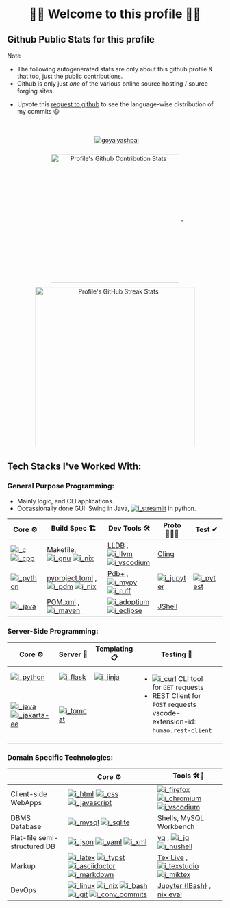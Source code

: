 <!--
2024-09-18
 -->

<!--

latest commit id: 2f0ab29740 ('24-09-19)
https://raw.githubusercontent.com/github/explore/main/topics/nodejs/nodejs.png


<link rel="stylesheet" type='text/css'
  href="https://cdn.jsdelivr.net/gh/devicons/devicon@latest/devicon.min.css"
/>

<style>
  table i { font-size: xxx-large; vertical-align: middle; }
</style>


<i class="devicon-c-plain colored"></i> <i class="devicon-cplusplus-plain colored"></i>

  -->


[RFC 2616]: http://www.w3.org/Protocols/rfc2616/rfc2616-sec5.html "HTTP/1.1: Request"
[RFC 9110]: https://www.rfc-editor.org/rfc/rfc9110.html "RFC 9110: HTTP Semantics"

<!--
* httpYac - Rest Client: vscode-extension-id: `anweber.vscode-httpyac`

* Thunder Client: vscode-extension-id: `rangav.vscode-thunder-client`
 -->




<h1 align="center">🌻🌺 Welcome to this profile 🪷🌹</h1>




## Github Public Stats for this profile

> [!NOTE]
> * The following autogenerated stats are only about this github profile & that too, just the public contributions.
> * Github is only just _one_ of the various online source hosting / source forging sites.


[user-lang-info]: https://github.com/orgs/community/discussions/18230

* Upvote this [request to github][user-lang-info] to see the language-wise distribution of my commits 😃


<br/>


<p align="center">
&nbsp;
<a
  href="https://github.com/ryo-ma/github-profile-trophy"
  aria-details="https://github-profile-trophy.vercel.app"
>
  <img alt="goyalyashpal"
    style="vertical-align: middle; margin:5px"
    src="https://github-profile-trophy.vercel.app/?username=goyalyashpal&title=-Stars,-Reviews,-Followers&column=-1&margin-w=25&margin-h=25&theme=onedark"
  />
</a>
</p>

  <!-- align="center" float:center; -->

<!--
* The width of the github profile readme is 780px
* ( 5 * 2 ) * 2 = 10px in margins
* 372 + 300 = 672px in image
 -->

<p align="center">
&nbsp;
<a
  href="https://github-readme-stats.vercel.app/"
>
  <img width=300px
    alt="Profile's Github Contribution Stats"
    style="vertical-align: middle; margin:5px"
    src="https://github-readme-stats.vercel.app/api?username=goyalyashpal&show_icons=true&locale=en&show=prs_merged&hide=stars,prs&hide_rank=true&cache_seconds=86400&theme=onedark"
    />
</a>
&nbsp;
<a
  href="https://git.io/streak-stats"
  aria-details="https://github-readme-streak-stats.herokuapp.com/demo/"
>
  <img width=372px
    alt="Profile's GitHub Streak Stats"
    style="vertical-align: middle; margin:5px;"
    src="https://github-readme-streak-stats.herokuapp.com?user=goyalyashpal&theme=onedark&date_format=%5BY%20%5DM%20j&mode=weekly&hide_current_streak=false&card_width=450px"
  />
  <!-- Default Streak Stats width is 495px -->
</a>
</p>




## Tech Stacks I've Worked With:



[streamlit]: https://github.com/topics/streamlit "Streamlit"
[i_streamlit]: https://img.shields.io/badge/streamlit-FF4B4B?style=for-the-badge&logoSize=auto&logoColor=FFF&logo=streamlit "Streamlit"
[c]: https://github.com/topics/c "C language"
[i_c]: https://img.shields.io/badge/c-A8B9CC?style=for-the-badge&logoSize=auto&logoColor=FFF&logo=c "C language"
[cpp]: https://github.com/topics/cpp "C++"
[i_cpp]: https://img.shields.io/badge/cpp-00599C?style=for-the-badge&logoSize=auto&logoColor=FFF&logo=cplusplus "C++++"
[gnu]: https://www.gnu.org/software/make/ "GNU Make"
[i_gnu]: https://img.shields.io/badge/make-A42E2B?style=for-the-badge&logoSize=auto&logoColor=FFF&logo=gnu "GNU Make"
[nix]: https://github.com/topics/nix "Nix package manager"
[i_nix]: https://img.shields.io/badge/nix-5277C3?style=for-the-badge&logoSize=auto&logoColor=FFF&logo=nixos "Nix Pkg Manager"
[llvm]: https://github.com/topics/llvm "LLVM Compiler toolchain"
[i_llvm]: https://img.shields.io/badge/llvm-262D3A?style=for-the-badge&logoSize=auto&logoColor=FFF&logo=llvm "LLVM Compiler toolchain"
[vscodium]: https://vscodium.com/ "VSCodium - Open Source Binaries of VSCode"
[i_vscodium]: https://img.shields.io/badge/vscodium-2F80ED?style=for-the-badge&logoSize=auto&logoColor=FFF&logo=vscodium "VSCodium - Open Source Binaries of VSCode"
[python]: https://github.com/topics/python "Python"
[i_python]: https://img.shields.io/badge/py-3776AB?style=for-the-badge&logoSize=auto&logoColor=FFF&logo=python "Python"
[toml]: https://toml.io/en/ "TOML"
[i_toml]: https://img.shields.io/badge/toml-9C4121?style=for-the-badge&logoSize=auto&logoColor=FFF&logo=toml "TOML logo"


[mypy]: https://www.mypy-lang.org/ "mypy - Optional Static Typing for Python"
[i_mypy]: https://img.shields.io/badge/mypy-000?style=for-the-badge&logoSize=auto&logoColor=FFF&logo=mypy "mypy - Optional Static Typing for Python"
[ruff]: https://docs.astral.sh/ruff/ "Ruff - fast Python linter"
[i_ruff]: https://img.shields.io/badge/ruff-D7FF64?style=for-the-badge&logoSize=auto&logoColor=FFF&logo=ruff "Ruff - fast Python linter"
[pdm]: https://pdm-project.org/latest/ "PDM a modern Python package and dependency manager"
[i_pdm]: https://img.shields.io/badge/pdm-AC75D7?style=for-the-badge&logoSize=auto&logoColor=FFF&logo=pdm "PDM a modern Python package and dependency manager"
[pypi]: https://github.com/topics/pypi "PyPI Python Package Index"
[i_pypi]: https://img.shields.io/badge/pypi-3775A9?style=for-the-badge&logoSize=auto&logoColor=FFF&logo=pypi "PyPI Python Package Index"
[jupyter]: https://github.com/topics/jupyter "Jupyter REPL Notebooks"
[i_jupyter]: https://img.shields.io/badge/jupyter-F37626?style=for-the-badge&logoSize=auto&logoColor=FFF&logo=jupyter "Jupyter REPL Notebooks"
[pytest]: https://pytest.org "Pytest Python testing framework"
[i_pytest]: https://img.shields.io/badge/pytest-0A9EDC?style=for-the-badge&logoSize=auto&logoColor=FFF&logo=pytest "Pytest Python testing framework"
[java]: https://github.com/topics/java "Java"
[i_java]: https://img.shields.io/badge/java-000?style=for-the-badge&logoSize=auto&logoColor=FFF&logo=java "Java"
[adoptium]: https://github.com/topics/adoptium "Adoptium Temurin JDK"
[i_adoptium]: https://img.shields.io/badge/adoptium-FF1464?style=for-the-badge&logoSize=auto&logoColor=FFF&logo=eclipseadoptium "Adoptium Temurin JDK"
[eclipse]: https://eclipseide.org/ "Eclipse IDE"
[i_eclipse]: https://img.shields.io/badge/eclipse-2C2255?style=for-the-badge&logoSize=auto&logoColor=FFF&logo=eclipseide "Eclipse IDE"
[maven]: https://github.com/topics/maven "Apache Maven"
[i_maven]: https://img.shields.io/badge/maven-C71A36?style=for-the-badge&logoSize=auto&logoColor=FFF&logo=apachemaven "Apache Maven"


[flask]: https://github.com/topics/flask "Flask micro web framework"
[i_flask]: https://img.shields.io/badge/flask-F05032?style=for-the-badge&logoSize=auto&logoColor=FFF&logo=flask "Flask micro web framework"
[jinja]: https://jinja.palletsprojects.com/ "Jinja templating engine"
[i_jinja]: https://img.shields.io/badge/jinja-B41717?style=for-the-badge&logoSize=auto&logoColor=FFF&logo=jinja "Jinja templating engine"
[curl]: https://curl.se/ "curl"
[i_curl]: https://img.shields.io/badge/curl-073551?style=for-the-badge&logoSize=auto&logoColor=FFF&logo=curl "curl"


[jakarta-ee]: https://github.com/topics/jakarta-ee "Jakarta EE"
[i_jakarta-ee]: https://img.shields.io/badge/jakarta_ee-000?style=for-the-badge&logoSize=auto&logoColor=FFF&logo=jakarta-ee "Jakarta EE"
[tomcat]: https://tomcat.apache.org/ "Apache Tomcat"
[i_tomcat]: https://img.shields.io/badge/tomcat-F8DC75?style=for-the-badge&logoSize=auto&logoColor=FFF&logo=apachetomcat "Apache Tomcat"
[html]: https://github.com/topics/html5 "HTML5"
[i_html]: https://img.shields.io/badge/html-E34F26?style=for-the-badge&logoSize=auto&logoColor=FFF&logo=html5 "HTML5"
[css]: https://github.com/topics/css3 "CSS Cascading Style Sheets"
[i_css]: https://img.shields.io/badge/css-1572B6?style=for-the-badge&logoSize=auto&logoColor=FFF&logo=css3 "CSS Cascading Style Sheets"
[javascript]: https://github.com/topics/javascript "JavaScript"
[i_javascript]: https://img.shields.io/badge/javascript-F7DF1E?style=for-the-badge&logoSize=auto&logoColor=FFF&logo=javascript "JavaScript"
[firefox]: https://github.com/topics/firefox "Firefox Browser"
[i_firefox]: https://img.shields.io/badge/firefox-000000?style=for-the-badge&logoSize=auto&logoColor=FFF&logo=firefoxbrowser "Firefox Browser"
[chromium]: https://github.com/topics/chromium "Chromium based browsers"
[i_chromium]: https://img.shields.io/badge/chromium-4285F4?style=for-the-badge&logoSize=auto&logoColor=FFF&logo=googlechrome "Chromium based browsers"

[mysql]: https://github.com/topics/mysql "MySQL DBMS"
[i_mysql]: https://img.shields.io/badge/mysql-4479A1?style=for-the-badge&logoSize=auto&logoColor=FFF&logo=mysql "MySQL DBMS"
[sqlite]: https://github.com/topics/sqlite "SQLite Serverless RDBMS"
[i_sqlite]: https://img.shields.io/badge/sqlite-003B57?style=for-the-badge&logoSize=auto&logoColor=FFF&logo=sqlite "SQLite Serverless RDBMS"
[json]: https://github.com/topics/json "JSON data interchange format"
[i_json]: https://img.shields.io/badge/json-000000?style=for-the-badge&logoSize=auto&logoColor=FFF&logo=json "JSON data interchange format"
[yaml]: https://yaml.org/ "YAML data serialization language"
[i_yaml]: https://img.shields.io/badge/yaml-CB171E?style=for-the-badge&logoSize=auto&logoColor=FFF&logo=yaml "YAML data serialization language"
[xml]: https://www.w3.org/XML/ "XML serialization language"
[i_xml]: https://img.shields.io/badge/xml-000?style=for-the-badge&logoSize=auto&logoColor=FFF&logo=xml "XML serialization language"
[jq]: https://jqlang.github.io/jq/ "jq JSON Processor"
[i_jq]: https://img.shields.io/badge/jq-000?style=for-the-badge&logoSize=auto&logoColor=FFF&logo=jq "jq JSON Processor"
[nushell]: https://www.nushell.sh/ "Nushell"
[i_nushell]: https://img.shields.io/badge/nushell-4E9A06?style=for-the-badge&logoColor=FFF&logo=nushell "Nushell"
[latex]: https://github.com/topics/latex "LaTeX document preparation system"
[i_latex]: https://img.shields.io/badge/latex-008080?style=for-the-badge&logoSize=auto&logoColor=FFF&logo=latex "LaTeX document preparation system"
[typst]: https://typst.app/ "Typst: Compose papers faster"
[i_typst]: https://img.shields.io/badge/typst-239DAD?style=for-the-badge&logoSize=auto&logoColor=FFF&logo=typst "Typst: Compose papers faster"
[asciidoctor]: https://asciidoctor.org/ "Asciidoctor - A fast, open source, Ruby-based text publishing tool"
[i_asciidoctor]: https://img.shields.io/badge/asciidoctor-E40046?style=for-the-badge&logoSize=auto&logoColor=FFF&logo=asciidoctor "Asciidoctor - A fast, open source, Ruby-based text publishing tool"
[markdown]: https://github.com/topics/markdown "Markdown plaintext formatting to HTML conversion"
[i_markdown]: https://img.shields.io/badge/markdown-000000?style=for-the-badge&logoSize=auto&logoColor=FFF&logo=markdown "Markdown plaintext formatting to HTML conversion"
[texstudio]: https://www.texstudio.org/ "TeXstudio - A LaTeX editor"
[i_texstudio]: https://img.shields.io/badge/texstudio-000?style=for-the-badge&logoSize=auto&logoColor=FFF&logo=texstudio "TeXstudio - A LaTeX editor"
[miktex]: https://miktex.org/ "MiKTeX - TeX/LaTeX distribution for Windows"
[i_miktex]: https://img.shields.io/badge/miktex-000?style=for-the-badge&logoSize=auto&logoColor=FFF&logo=miktex "MiKTeX - TeX/LaTeX distribution for Windows"
[linux]: https://github.com/topics/linux "linux"
[i_linux]: https://img.shields.io/badge/linux-FCC624?style=for-the-badge&logoSize=auto&logoColor=FFF&logo=linux "linux"


[bash]: https://github.com/topics/bash "bash"
[i_bash]: https://img.shields.io/badge/bash-4EAA25?style=for-the-badge&logoSize=auto&logoColor=FFF&logo=gnubash "Bash"
[git]: https://github.com/topics/git "git"
[i_git]: https://img.shields.io/badge/git-F05032?style=for-the-badge&logoSize=auto&logoColor=FFF&logo=git "Git"
[conv_commits]: https://www.conventionalcommits.org/en/v1.0.0/ "Conventional Commits"
[i_conv_commits]: https://img.shields.io/badge/conv_commits-FE5196?style=for-the-badge&logoSize=auto&logoColor=FFF&logo=conventionalcommits "Conventional Commits"



[LLDB]: https://lldb.llvm.org/ "🐛 LLDB"
[Cling]: https://rawcdn.githack.com/root-project/cling/master/www/index.html "Cling - ROOT https://root.cern/cling/"
[pyproject.toml]: https://packaging.python.org/en/latest/specifications/pyproject-toml/ "Python Project PyProject.TOML Config File"
[CPython]: https://www.python.org/download/alternatives/ "CPython Python Implementation"
[Pdb+]: https://pypi.org/project/pdbplus/ "pdbplus · PyPI"
[POM.xml]: https://maven.apache.org/pom.html "Maven – POM Reference"
[JShell]: https://docs.oracle.com/en/java/javase/21/jshell/introduction-jshell.html "Introduction to JShell"
[yq]: https://mikefarah.gitbook.io/yq "yq YAML Processor"
[Tex Live]: https://tug.org/texlive/ "TeX Live - TeX Users Group"
[Jupyter (IBash)]: https://pypi.org/project/bash_kernel/ "bash_kernel · PyPI"
[nix eval]: https://nix.dev/tutorials/nix-language.html#interactive-evaluation "Nix language basics — nix.dev documentation"



### General Purpose Programming:

* Mainly logic, and CLI applications.
* Occassionally done GUI: Swing in Java, [![i_streamlit]][streamlit] in python.


<!-- <img alt="Static Badge" src="https://img.shields.io/badge/C-000?style=for-the-badge&logo=c"> -->
<!-- href="https://pip.pypa.io/en/stable/reference/build-system/pyproject-toml/" -->


| Core ⚙  | Build Spec 🏗  | Dev Tools 🛠  | Proto 🏃‍♀️‍➡️  | Test ✔
|--  |--  |--  |--  |--
| [![i_c]][c] [![i_cpp]][cpp]  |  Makefile, [![i_gnu]][gnu] [![i_nix]][nix]  | [LLDB] , [![i_llvm]][llvm] [![i_vscodium]][vscodium]  | [Cling]  |
| [![i_python]][python]  | [pyproject.toml] , [![i_pdm]][pdm] [![i_nix]][nix] <!-- [![i_pypi]][pypi] -->  | <!-- [CPython] --> [Pdb+] , [![i_mypy]][mypy] [![i_ruff]][ruff]  | [![i_jupyter]][jupyter]  | [![i_pytest]][pytest]
| [![i_java]][java]  | [POM.xml] , [![i_maven]][maven]  | [![i_adoptium]][adoptium] [![i_eclipse]][eclipse]  | [JShell]  |




### Server-Side Programming:

| Core ⚙  | Server 📡  | Templating 📋  | Testing 🧪
|--  |--  |--  |--
| [![i_python]][python]  | [![i_flask]][flask]  | [![i_jinja]][jinja]  <td rowspan="2"> <ul> <li> [![i_curl]][curl] CLI tool for <code>GET</code> requests </li> <li> REST Client for <code>POST</code> requests <br/> vscode-extension-id: <code>humao.rest-client</code> </li> </ul>
| [![i_java]][java] [![i_jakarta-ee]][jakarta-ee]  | [![i_tomcat]][tomcat]  |



### Domain Specific Technologies:

|  | Core ⚙  | Tools 🛠🧰
|--  |--  |--
| Client-side WebApps  | [![i_html]][html] [![i_css]][css] [![i_javascript]][javascript]  | [![i_firefox]][firefox] [![i_chromium]][chromium] [![i_vscodium]][vscodium]
| DBMS Database  | [![i_mysql]][mysql] [![i_sqlite]][sqlite]  |  Shells, MySQL Workbench
| Flat-file semi-structured DB  | [![i_json]][json] [![i_yaml]][yaml] [![i_xml]][xml]  | [yq] , [![i_jq]][jq] [![i_nushell]][nushell]
| Markup  | [![i_latex]][latex] [![i_typst]][typst] [![i_asciidoctor]][asciidoctor] [![i_markdown]][markdown]  | [Tex Live] , [![i_texstudio]][texstudio] [![i_miktex]][miktex]
| DevOps  | [![i_linux]][linux] [![i_nix]][nix] [![i_bash]][bash] [![i_git]][git] [![i_conv_commits]][conv_commits]  | [Jupyter (IBash)] , [nix eval]


<!-- , <a title="nix eval - Nix Reference Manual" href="https://nix.dev/manual/nix/latest/command-ref/new-cli/nix3-eval.html">nix eval</a> -->

